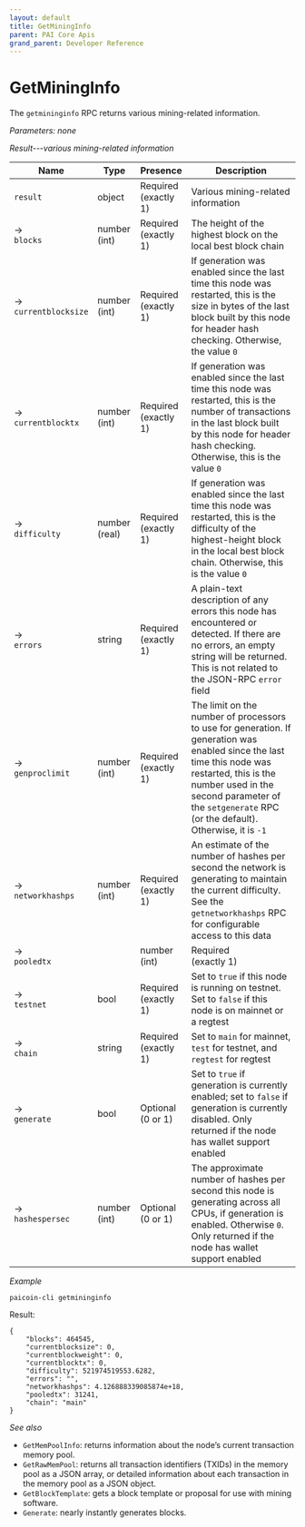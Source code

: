 ```yaml
---
layout: default
title: GetMiningInfo
parent: PAI Core Apis
grand_parent: Developer Reference
---
```


GetMiningInfo
========================

The `getmininginfo` RPC returns various mining-related information.

*Parameters: none*

*Result---various mining-related information*

| Name | Type      | Presence            | Description
|------|-----------|---------------------|-------------
| `result`  |object | Required<br>(exactly 1) | Various mining-related information
| →<br>`blocks` | number (int) | Required<br>(exactly 1) | The height of the highest block on the local best block chain
| →<br>`currentblocksize` | number (int) | Required<br>(exactly 1) | If generation was enabled since the last time this node was restarted, this is the size in bytes of the last block built by this node for header hash checking.  Otherwise, the value `0`
| →<br>`currentblocktx` | number (int) | Required<br>(exactly 1) | If generation was enabled since the last time this node was restarted, this is the number of transactions in the last block built by this node for header hash checking.  Otherwise, this is the value `0`
| →<br>`difficulty` | number (real) | Required<br>(exactly 1) | If generation was enabled since the last time this node was restarted, this is the difficulty of the highest-height block in the local best block chain.  Otherwise, this is the value `0`
| →<br>`errors` | string | Required<br>(exactly 1) | A plain-text description of any errors this node has encountered or detected.  If there are no errors, an empty string will be returned.  This is not related to the JSON-RPC `error` field
| →<br>`genproclimit` | number (int) | Required<br>(exactly 1) | The limit on the number of processors to use for generation.  If generation was enabled since the last time this node was restarted, this is the number used in the second parameter of the `setgenerate` RPC (or the default).  Otherwise, it is `-1`
| →<br>`networkhashps` |  number (int) | Required<br>(exactly 1) | An estimate of the number of hashes per second the network is generating to maintain the current difficulty.  See the `getnetworkhashps` RPC for configurable access to this data
| →<br>`pooledtx` | |  number (int) | Required<br>(exactly 1) | The number of transactions in the memory pool
| →<br>`testnet` | bool | Required<br>(exactly 1) | Set to `true` if this node is running on testnet.  Set to `false` if this node is on mainnet or a regtest
| →<br>`chain` | string | Required<br>(exactly 1) | Set to `main` for mainnet, `test` for testnet, and `regtest` for regtest
| →<br>`generate` | bool | Optional<br>(0 or 1) | Set to `true` if generation is currently enabled; set to `false` if generation is currently disabled.  Only returned if the node has wallet support enabled
| →<br>`hashespersec` | number (int) | Optional<br>(0 or 1) | The approximate number of hashes per second this node is generating across all CPUs, if generation is enabled.  Otherwise `0`.  Only returned if the node has wallet support enabled

*Example*

```
paicoin-cli getmininginfo
```

Result:

```
{
    "blocks": 464545,
    "currentblocksize": 0,
    "currentblockweight": 0,
    "currentblocktx": 0,
    "difficulty": 521974519553.6282,
    "errors": "",
    "networkhashps": 4.126888339085874e+18,
    "pooledtx": 31241,
    "chain": "main"
}
```

*See also*

* `GetMemPoolInfo`:  returns information about the node’s current transaction memory pool.
* `GetRawMemPool`: returns all transaction identifiers (TXIDs) in the memory pool as a JSON array, or detailed information about each transaction in the memory pool as a JSON object.
* `GetBlockTemplate`: gets a block template or proposal for use with mining software.
* `Generate`: nearly instantly generates blocks.
